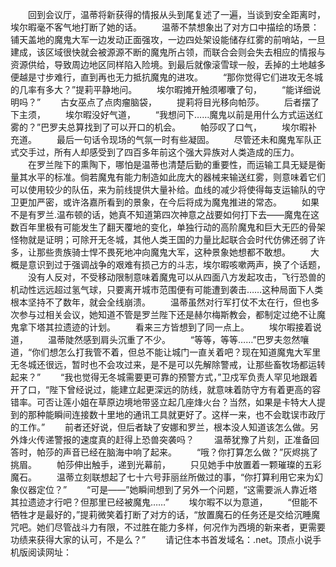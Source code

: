 　　回到会议厅，温蒂将新获得的情报从头到尾复述了一遍，当谈到安全距离时，埃尔暇毫不客气地打断了她的话。
　　温蒂不禁想象出了对方口中描绘的场景：铺天盖地的魔鬼大军一边发动正面强攻，一边四处架设能储存红雾的前哨站，一旦建成，该区域很快就会被源源不断的魔鬼所占领，而联合会则会失去相应的情报与资源供给，导致周边地区同样陷入险境。到最后就像滚雪球一般，丢掉的土地越多便越是寸步难行，直到再也无力抵抗魔鬼的进攻。
　　“那你觉得它们进攻无冬城的几率有多大？”提莉平静地问。
　　埃尔暇摊开触须嘟囔了句，
　　“能详细说明吗？”
　　古女巫点了点肉瘤脑袋，
　　提莉将目光移向帕莎。
　　后者摆了下主须，
　　埃尔暇没好气道，
　　“我想问下……魔鬼以前是用什么方式运送红雾的？”巴罗夫总算找到了可以开口的机会。
　　帕莎叹了口气，
　　埃尔暇补充道。
　　最后一句话令现场的气氛一时有些凝固。
　　尽管还未和魔鬼军队正式交手过，所有人却感受到了四百多年前这个强大异族对人类造成的压力。
　　在罗兰陛下的熏陶下，哪怕是温蒂也清楚后勤的重要性，而运输工具无疑是衡量其水平的标准。倘若魔鬼有能力制造如此庞大的器械来输送红雾，则意味着它们可以使用较少的队伍，来为前线提供大量补给。血线的减少将使得每支运输队的守卫更加严密，或许洛嘉所看到的景象，在今后将成为魔鬼推进的常态。
　　如果不是有罗兰.温布顿的话，她真不知道第四次神意之战要如何打下去——魔鬼在这数百年里极有可能发生了翻天覆地的变化，单独行动的高阶魔鬼和巨大无匹的骨架怪物就是证明；可除开无冬城，其他人类王国的力量比起联合会时代仿佛还弱了许多，让那些贵族骑士悍不畏死地冲向魔鬼大军，这种景象她想都不敢想。
　　大概是意识到过于强调战争的艰难有损己方的斗志，埃尔暇咳嗽两声，换了个话题，
　　没有人反对，不受移动限制意味着魔鬼可以从四面八方发起攻击，飞行恐兽的机动性远远超过氢气球，只要离开城市范围便有可能遭到袭击……这种局面下人类根本坚持不了数年，就会全线崩溃。
　　温蒂虽然对行军打仗不太在行，但也多次参与过相关会议，她知道不管是罗兰陛下还是赫尔梅斯教会，都制定过绝不让魔鬼拿下塔其拉遗迹的计划。
　　看来三方皆想到了同一点上。
　　埃尔暇接着说道，
　　温蒂陡然感到肩头沉重了不少。
　　“等等，等等……”巴罗夫忽然嚷道，“你们想怎么打我管不着，但总不能让城门一直关着吧？现在知道魔鬼大军里无冬城还很远，暂时也不会攻过来，是不是可以先解除警戒，让那些畜牧场都运转起来？”
　　“我也觉得无冬城需要更可靠的预警方式，”卫戍军负责人罕见地跟着开了口，“陛下曾经说过，能建立起更深远的防线，就意味着防守方有着更高的容错率。可否让莲小姐在草原边境地带竖立起几座烽火台？当然，如果是卡特大人提到的那种能瞬间连接数十里地的通讯工具就更好了。这样一来，也不会耽误市政厅的工作。”
　　前者还好说，但后者缺了安娜和罗兰，根本没人知道该怎么做。另外烽火传递警报的速度真的赶得上恐兽突袭吗？
　　温蒂犹豫了片刻，正准备回答时，帕莎的声音已经在脑海中响了起来。
　　“哦？你打算怎么做？”灰烬挑了挑眉。
　　帕莎伸出触手，递到光幕前，
　　只见她手中放置着一颗璀璨的五彩魔石。
　　温蒂立刻联想起了七十六号菲丽丝所做过的事，“你打算利用它来为幻象仪器定位？”
　　“可是——”她瞬间想到了另外一个问题，“这需要派人靠近塔其拉遗迹才行吧？但那里已经被魔鬼……”
　　埃尔暇不以为意道，
　　“但能不牺牲才是最好的，”提莉微笑着打断了对方的话，“放置魔石的任务还是交给沉睡魔咒吧。她们尽管战斗力有限，不过胜在能力多样，何况作为西境的新来者，更需要功绩来获得大家的认可，不是么？”
　　请记住本书首发域名：.net。顶点小说手机版阅读网址：